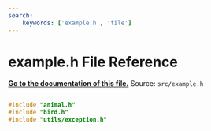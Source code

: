 ```yaml
---
search:
    keywords: ['example.h', 'file']
---
```


# example.h File Reference

**[Go to the documentation of this file.](example_8h.md)**
Source: `src/example.h`

    
    
    
    
    
    
    
    
```cpp

#include "animal.h"
#include "bird.h"
#include "utils/exception.h"

```


    
  
